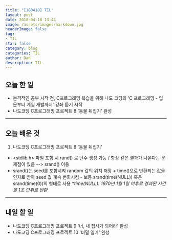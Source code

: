 ```yaml
---
title: "[180418] TIL"
layout: post
date: 2018-04-18 13:44
image: /assets/images/markdown.jpg
headerImage: false
tag:
- TIL
star: false
category: blog
categories: TIL
author: Dan
description: TIL
---
```


## 오늘 한 일

* 본격적인 공부 시작 전, C프로그래밍 복습을 위해 나도 코딩의 'C 프로그래밍 - 입문부터 게임 개발까지' 강좌 듣기 시작
* 나도코딩 C프로그래밍 프로젝트 8 '동물 뒤집기' 완성


---
## 오늘 배운 것

1. 나도코딩 C프로그래밍 프로젝트 8 '동물 뒤집기'
* <stdlib.h> 파일 포함  시  rand() 로 난수 생성 가능 / 항상 같은 결과가 나온다는 문제점이 있음 --> srand() 이용
* srand()는 seed를 포함시켜 random 값의 위치 저장 + time()으로 반환되는 값을 인자로 받아 seed 값 계속 변화시킴 - 보통 srand(time(NULL)) 혹은 srand(time(0))의 형태로 사용
  **time(NULL): 1970년 1월 1일 이후로 경과된 시간을 1초 단위로 반환*

---
## 내일 할 일

* 나도코딩  C프로그래밍 프로젝트  9 '너, 내 집사가 되어라' 완성
* 나도코딩 C프로그래밍 프로젝트 10 '비밀 일기' 완성
